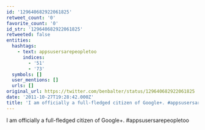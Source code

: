```yaml
---
id: '129640682922061825'
retweet_count: '0'
favorite_count: '0'
id_str: '129640682922061825'
retweeted: false
entities:
  hashtags:
    - text: appsusersarepeopletoo
      indices:
        - '51'
        - '73'
  symbols: []
  user_mentions: []
  urls: []
original_url: https://twitter.com/benbalter/status/129640682922061825
date: '2011-10-27T19:28:42.000Z'
title: 'I am officially a full-fledged citizen of Google+. #appsusersarepeopletoo'
---
```


I am officially a full-fledged citizen of Google+. #appsusersarepeopletoo